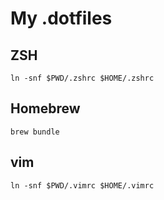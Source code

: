 # My .dotfiles

## ZSH

```
ln -snf $PWD/.zshrc $HOME/.zshrc
```

## Homebrew

```
brew bundle
```

## vim

```
ln -snf $PWD/.vimrc $HOME/.vimrc
```
